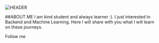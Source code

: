 ![HEADER]("https://github.com/nurbolatkz/nurbolatkz/blob/main/static/working.gif") 


##ABOUT ME
I am kind student and always learner :). I just interested in Backend and Machine Learning. Here I will share with you what I will learn on these journeys.

Follow me